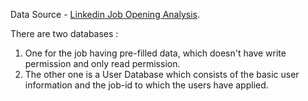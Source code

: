 Data Source -  [Linkedin Job Opening Analysis](https://www.kaggle.com/datasets/shashankshukla123123/linkedin-job-data). 


There are two databases : 
1. One for the job having pre-filled data, which doesn't have write permission and only read permission. 
2. The other one is a User Database which consists of the basic user information and the job-id to which the users have applied.
